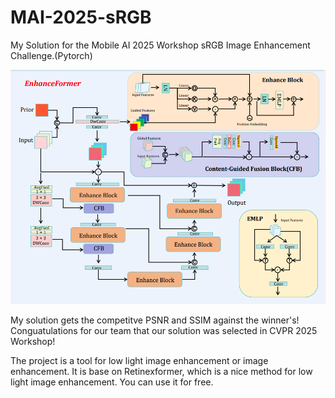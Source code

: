 # MAI-2025-sRGB
My Solution for the Mobile AI 2025 Workshop sRGB Image Enhancement Challenge.(Pytorch)

<img src="Figs/Overview.png">

My solution gets the competitve PSNR and SSIM against the winner's!
Conguatulations for our team that our solution was selected in CVPR 2025 Workshop!

The project is a tool for low light image enhancement or image enhancement. It is base on Retinexformer, which is a nice method for low light image enhancement.
You can use it for free.

